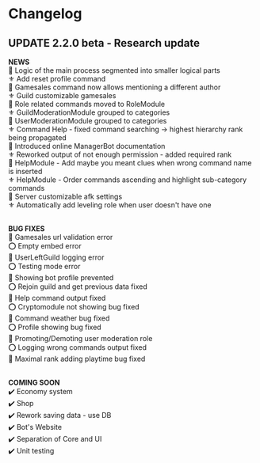 # Changelog

## UPDATE 2.2.0 beta - Research update

**NEWS**<br>
💠 Logic of the main process segmented into smaller logical parts<br>
⚜️ Add reset profile command<br>
💠 Gamesales command now allows mentioning a different author<br>
⚜️ Guild customizable gamesales<br>
💠 Role related commands moved to RoleModule<br>
⚜️ GuildModerationModule grouped to categories<br>
💠 UserModerationModule grouped to categories<br>
⚜️ Command Help - fixed command searching -> highest hierarchy rank being propagated<br>
💠 Introduced online ManagerBot documentation<br>
⚜️ Reworked output of not enough permission - added required rank<br>
💠 HelpModule - Add maybe you meant clues when wrong command name is inserted<br>
⚜️ HelpModule - Order commands ascending and highlight sub-category commands<br>
💠 Server customizable afk settings<br>
⚜️ Automatically add leveling role when user doesn't have one<br>
<br>

**BUG FIXES**<br>
💮 Gamesales url validation error<br>
⭕️ Empty embed error<br>
💮 UserLeftGuild logging error<br>
⭕️ Testing mode error<br>
💮 Showing bot profile prevented<br>
⭕️ Rejoin guild and get previous data fixed<br>
💮 Help command output fixed<br>
⭕️ Cryptomodule not showing bug fixed<br>
💮 Command weather bug fixed<br>
⭕️ Profile showing bug fixed<br>
💮 Promoting/Demoting user moderation role<br>
⭕️ Logging wrong commands output fixed<br>
💮 Maximal rank adding playtime bug fixed<br>
<br>

**COMING SOON**<br>
✔️ Economy system<br>
✔️ Shop<br>
✔️ Rework saving data - use DB<br>
✔️ Bot's Website<br>
✔️ Separation of Core and UI<br>
✔️ Unit testing<br>

